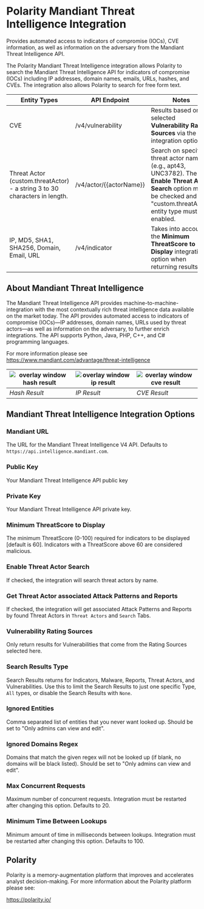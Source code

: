 # Polarity Mandiant Threat Intelligence Integration

Provides automated access to indicators of compromise (IOCs), CVE information, as well as information on the adversary from the Mandiant Threat Intelligence API.

The Polarity Mandiant Threat Intelligence integration allows Polarity to search the Mandiant Threat Intelligence API for indicators of compromise (IOCs) including IP addresses, domain names, emails, URLs, hashes, and CVEs.  The integration also allows Polarity to search for free form text.

| Entity Types | API Endpoint            | Notes |
|---|-------------------------|---|
| CVE | /v4/vulnerability       | Results based on selected **Vulnerability Rating Sources** via the integration options |
| Threat Actor (custom.threatActor) - a string 3 to 30 characters in length. | /v4/actor/{{actorName}} | Search on specific threat actor names (e.g., apt43, UNC3782). The **Enable Threat Actor Search** option must be checked and the "custom.threatActor" entity type must be enabled. 
| IP, MD5, SHA1, SHA256, Domain, Email, URL | /v4/indicator           | Takes into account the **Minimum ThreatScore to Display** integration option when returning results |

## About Mandiant Threat Intelligence

The Mandiant Threat Intelligence API provides machine-to-machine-integration with the most contextually rich threat intelligence data available on the market today. The API provides automated access to indicators of compromise (IOCs)—IP addresses, domain names, URLs used by threat actors—as well as information on the adversary, to further enrich integrations. The API supports Python, Java, PHP, C++, and C# programming languages.

For more information please see https://www.mandiant.com/advantage/threat-intelligence

| ![overlay window hash result](assets/hash.png) | ![overlay window ip result](assets/ip.png) | ![overlay window cve result](assets/cve.png) |
|---|--|--|
|*Hash Result* | *IP Result* | *CVE Result*|



## Mandiant Threat Intelligence Integration Options

### Mandiant URL
The URL for the Mandiant Threat Intelligence V4 API.  Defaults to `https://api.intelligence.mandiant.com`.

### Public Key
Your Mandiant Threat Intelligence API public key

### Private Key
Your Mandiant Threat Intelligence API private key.

### Minimum ThreatScore to Display
The minimum ThreatScore (0-100) required for indicators to be displayed [default is 60].  Indicators with a ThreatScore above 60 are considered malicious.

### Enable Threat Actor Search
If checked, the integration will search threat actors by name.

### Get Threat Actor associated Attack Patterns and Reports
If checked, the integration will get associated Attack Patterns and Reports by found Threat Actors in `Threat Actors` and `Search` Tabs.

### Vulnerability Rating Sources
Only return results for Vulnerabilities that come from the Rating Sources selected here.

### Search Results Type
Search Results returns for Indicators, Malware, Reports, Threat Actors, and Vulnerabilities. Use this to limit the Search Results to just one specific Type, `All` types, or disable the Search Results with `None`.

### Ignored Entities
Comma separated list of entities that you never want looked up. Should be set to "Only admins can view and edit".

### Ignored Domains Regex
Domains that match the given regex will not be looked up (if blank, no domains will be black listed).  Should be set to "Only admins can view and edit".

### Max Concurrent Requests
Maximum number of concurrent requests.  Integration must be restarted after changing this option. Defaults to 20.

### Minimum Time Between Lookups
Minimum amount of time in milliseconds between lookups. Integration must be restarted after changing this option. Defaults to 100.


## Polarity

Polarity is a memory-augmentation platform that improves and accelerates analyst decision-making.  For more information about the Polarity platform please see:

https://polarity.io/
